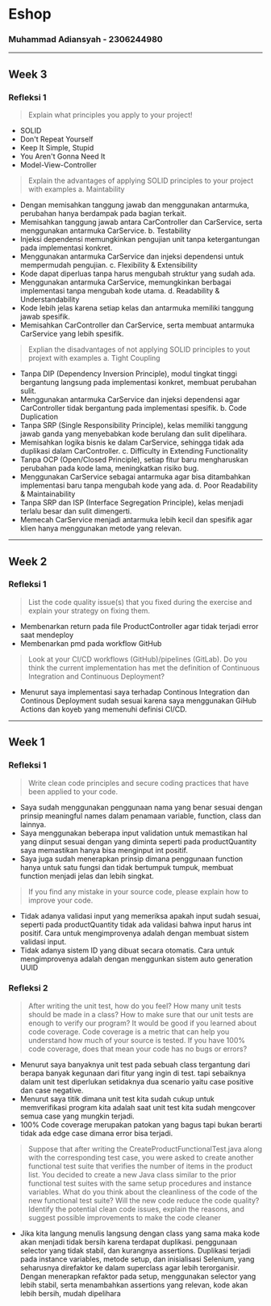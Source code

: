 # Eshop
### Muhammad Adiansyah - 2306244980
---
## Week 3
### Refleksi 1
> Explain what principles you apply to your project!
- SOLID
- Don't Repeat Yourself
- Keep It Simple, Stupid
- You Aren't Gonna Need It
- Model-View-Controller
  
> Explain the advantages of applying SOLID principles to your project with examples
a. Maintability
  - Dengan memisahkan tanggung jawab dan menggunakan antarmuka, perubahan hanya berdampak pada bagian terkait.
  - Memisahkan tanggung jawab antara CarController dan CarService, serta menggunakan antarmuka CarService.
b. Testability
  - Injeksi dependensi memungkinkan pengujian unit tanpa ketergantungan pada implementasi konkret.
  - Menggunakan antarmuka CarService dan injeksi dependensi untuk mempermudah pengujian.
c. Flexibility & Extensibility
  - Kode dapat diperluas tanpa harus mengubah struktur yang sudah ada.
  - Menggunakan antarmuka CarService, memungkinkan berbagai implementasi tanpa mengubah kode utama.
d. Readability & Understandability
  - Kode lebih jelas karena setiap kelas dan antarmuka memiliki tanggung jawab spesifik.
  - Memisahkan CarController dan CarService, serta membuat antarmuka CarService yang lebih spesifik.

> Explian the disadvantages of not applying SOLID principles to yout projext with examples
a. Tight Coupling
  - Tanpa DIP (Dependency Inversion Principle), modul tingkat tinggi bergantung langsung pada implementasi konkret, membuat perubahan sulit.
  - Menggunakan antarmuka CarService dan injeksi dependensi agar CarController tidak bergantung pada implementasi spesifik.
b. Code Duplication
  - Tanpa SRP (Single Responsibility Principle), kelas memiliki tanggung jawab ganda yang menyebabkan kode berulang dan sulit dipelihara.
  - Memisahkan logika bisnis ke dalam CarService, sehingga tidak ada duplikasi dalam CarController.
c. Difficulty in Extending Functionality
  - Tanpa OCP (Open/Closed Principle), setiap fitur baru mengharuskan perubahan pada kode lama, meningkatkan risiko bug.
  - Menggunakan CarService sebagai antarmuka agar bisa ditambahkan implementasi baru tanpa mengubah kode yang ada.
d. Poor Readability & Maintainability
  - Tanpa SRP dan ISP (Interface Segregation Principle), kelas menjadi terlalu besar dan sulit dimengerti.
  - Memecah CarService menjadi antarmuka lebih kecil dan spesifik agar klien hanya menggunakan metode yang relevan.
  
---
## Week 2
### Refleksi 1
> List the code quality issue(s) that you fixed during the exercise and explain your strategy on fixing them.
- Membenarkan return pada file ProductController agar tidak terjadi error saat mendeploy
- Membenarkan pmd pada workflow GitHub

> Look at your CI/CD workflows (GitHub)/pipelines (GitLab). Do you think the current implementation has met the definition of Continuous Integration and Continuous Deployment?
- Menurut saya implementasi saya terhadap Continous Integration dan Continous Deployment sudah sesuai karena saya menggunakan GiHub Actions dan koyeb yang memenuhi definisi CI/CD.

---
## Week 1
### Refleksi 1
> Write clean code principles and secure coding practices that have been applied to your code.
- Saya sudah menggunakan penggunaan nama yang benar sesuai dengan prinsip meaningful names dalam penamaan variable, function, class dan lainnya.
- Saya menggunakan beberapa input validation untuk memastikan hal yang diinput sesuai dengan yang diminta seperti pada productQuantity saya memastikan hanya bisa menginput int positif.
- Saya juga sudah menerapkan prinsip dimana penggunaan function hanya untuk satu fungsi dan tidak bertumpuk tumpuk, membuat function menjadi jelas dan lebih singkat.

> If you find any mistake in your source code, please explain how to improve your code.
- Tidak adanya validasi input yang memeriksa apakah input sudah sesuai, seperti pada productQuantity tidak ada validasi bahwa input harus int positif. Cara untuk mengimprovenya adalah dengan membuat sistem validasi input.
- Tidak adanya sistem ID yang dibuat secara otomatis. Cara untuk mengimprovenya adalah dengan menggunkan sistem auto generation UUID

### Refleksi 2

> After writing the unit test, how do you feel? How many unit tests should be made in a class? How to make sure that our unit tests are enough to verify our program? It would be good if you learned about code coverage. Code coverage is a metric that can help you understand how much of your source is tested. If you have 100% code coverage, does that mean your code has no bugs or errors?
- Menurut saya banyaknya unit test pada sebuah class tergantung dari berapa banyak kegunaan dari fitur yang ingin di test. tapi sebaiknya dalam unit test diperlukan setidaknya dua scenario yaitu case positive dan case negative.
- Menurut saya titik dimana unit test kita sudah cukup untuk memverifikasi program kita adalah saat unit test kita sudah mengcover semua case yang mungkin terjadi.
- 100% Code coverage merupakan patokan yang bagus tapi bukan berarti tidak ada edge case dimana error bisa terjadi.

> Suppose that after writing the CreateProductFunctionalTest.java along with the corresponding test case, you were asked to create another functional test suite that verifies the number of items in the product list. You decided to create a new Java class similar to the prior functional test suites with the same setup procedures and instance variables. What do you think about the cleanliness of the code of the new functional test suite? Will the new code reduce the code quality? Identify the potential clean code issues, explain the reasons, and suggest possible improvements to make the code cleaner
- Jika kita langung menulis langsung dengan class yang sama maka kode akan menjadi tidak bersih karena terdapat duplikasi. penggunaan selector yang tidak stabil, dan kurangnya assertions. Duplikasi terjadi pada instance variables, metode setup, dan inisialisasi Selenium, yang seharusnya direfaktor ke dalam superclass agar lebih terorganisir. Dengan menerapkan refaktor pada setup, menggunakan selector yang lebih stabil, serta menambahkan assertions yang relevan, kode akan lebih bersih, mudah dipelihara
